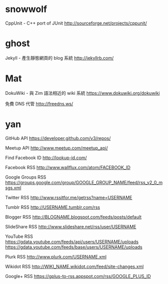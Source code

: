 


# snowwolf

CppUnit - C++ port of JUnit
<http://sourceforge.net/projects/cppunit/>  

# ghost

Jekyll - 產生靜態網頁的 blog 系統
<http://jekyllrb.com/>  

# Mat

DokuWiki - 與 Zim 語法相近的 wiki 系統
<https://www.dokuwiki.org/dokuwiki>  

免費 DNS 代管
<http://freedns.ws/>  

# yan


GitHub API
<https://developer.github.com/v3/repos/>  

Meetup API
<http://www.meetup.com/meetup_api/>  

Find Facebook ID
<http://lookup-id.com/>  

Facebook RSS
<http://www.wallflux.com/atom/FACEBOOK_ID>  

Google Groups RSS
<https://groups.google.com/group/GOOGLE_GROUP_NAME/feed/rss_v2_0_msgs.xml>  

Twitter RSS
<http://www.rssitfor.me/getrss?name=USERNAME>  

Tumblr RSS
<http://USERNAME.tumblr.com/rss>  

Blogger RSS
<http://BLOGNAME.blogspot.com/feeds/posts/default>  

SlideShare RSS
<http://www.slideshare.net/rss/user/USERNAME>  

YouTube RSS
<https://gdata.youtube.com/feeds/api/users/USERNAME/uploads>  
<https://gdata.youtube.com/feeds/base/users/USERNAME/uploads>  

Plurk RSS
<http://www.plurk.com/USERNAME.xml>  

Wikidot RSS
http://WIKI_NAME.wikidot.com/feed/site-changes.xml

Google+ RSS
<https://gplus-to-rss.appspot.com/rss/GOOGLE_PLUS_ID>  